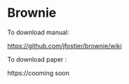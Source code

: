 # Brownie
To download manual:

https://github.com/jfostier/brownie/wiki

To download paper :

https://cooming soon
